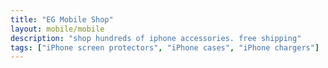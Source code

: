 ```yaml
---
title: "EG Mobile Shop"
layout: mobile/mobile
description: "shop hundreds of iphone accessories. free shipping"
tags: ["iPhone screen protectors", "iPhone cases", "iPhone chargers"]
---
```

